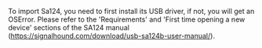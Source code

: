 To import Sa124, you need to first install its USB driver, if not, you will get an OSError.
Please refer to the 'Requirements' and 'First time opening a new device' sections of the SA124 manual (https://signalhound.com/download/usb-sa124b-user-manual/).
